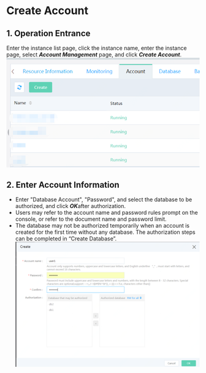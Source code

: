 # Create Account

## 1. Operation Entrance
Enter the instance list page, click the instance name, enter the instance page, select ***Account Management*** page, and click ***Create Account***.
![Create Account 1](../../../image/RDS/Create-Account-1.png)


## 2. Enter Account Information
- Enter "Database Account", "Password", and select the database to be authorized, and click ***OK***after authorization.
- Users may refer to the account name and password rules prompt on the console, or refer to the document name and password limit.
- The database may not be authorized temporarily when an account is created for the first time without any database. The authorization steps can be completed in “Create Database”.
![Create Account 2](../../../image/RDS/Create-Account-2.png)
